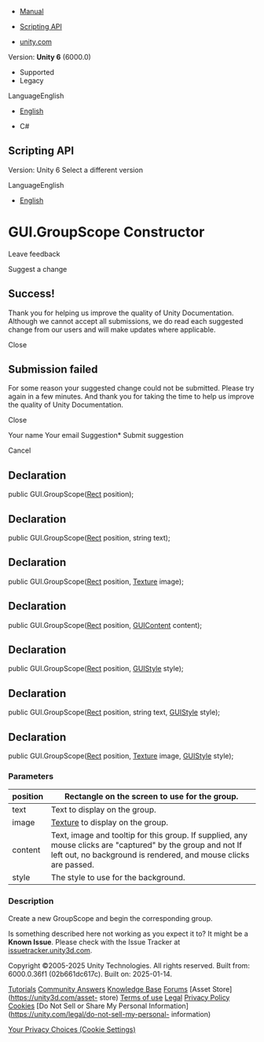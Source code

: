 [ ]()

  * [Manual](../Manual/index.html)
  * [Scripting API](../ScriptReference/index.html)

  * [unity.com](https://unity.com/)

Version: **Unity 6** (6000.0)

  * Supported
  * Legacy

LanguageEnglish

  * [English]()

  * C#

[ ](https://docs.unity3d.com)

## Scripting API

Version: Unity 6 Select a different version

LanguageEnglish

  * [English]()

# GUI.GroupScope Constructor

Leave feedback

Suggest a change

## Success!

Thank you for helping us improve the quality of Unity Documentation. Although
we cannot accept all submissions, we do read each suggested change from our
users and will make updates where applicable.

Close

## Submission failed

For some reason your suggested change could not be submitted. Please <a>try
again</a> in a few minutes. And thank you for taking the time to help us
improve the quality of Unity Documentation.

Close

Your name Your email Suggestion* Submit suggestion

Cancel

[ ]()

## Declaration

public GUI.GroupScope([Rect](Rect.html) position);

## Declaration

public GUI.GroupScope([Rect](Rect.html) position, string text);

## Declaration

public GUI.GroupScope([Rect](Rect.html) position, [Texture](Texture.html)
image);

## Declaration

public GUI.GroupScope([Rect](Rect.html) position,
[GUIContent](GUIContent.html) content);

## Declaration

public GUI.GroupScope([Rect](Rect.html) position, [GUIStyle](GUIStyle.html)
style);

## Declaration

public GUI.GroupScope([Rect](Rect.html) position, string text,
[GUIStyle](GUIStyle.html) style);

## Declaration

public GUI.GroupScope([Rect](Rect.html) position, [Texture](Texture.html)
image, [GUIStyle](GUIStyle.html) style);

### Parameters

position | Rectangle on the screen to use for the group.  
---|---  
text | Text to display on the group.  
image |  [Texture](Texture.html) to display on the group.  
content | Text, image and tooltip for this group. If supplied, any mouse clicks are "captured" by the group and not If left out, no background is rendered, and mouse clicks are passed.  
style | The style to use for the background.  
  
### Description

Create a new GroupScope and begin the corresponding group.

Is something described here not working as you expect it to? It might be a
**Known Issue**. Please check with the Issue Tracker at
[issuetracker.unity3d.com](https://issuetracker.unity3d.com).

Copyright ©2005-2025 Unity Technologies. All rights reserved. Built from:
6000.0.36f1 (02b661dc617c). Built on: 2025-01-14.

[Tutorials](https://unity3d.com/learn) [Community
Answers](https://answers.unity3d.com) [Knowledge
Base](https://support.unity3d.com/hc/en-us)
[Forums](https://forum.unity3d.com) [Asset Store](https://unity3d.com/asset-
store) [Terms of use](https://docs.unity3d.com/Manual/TermsOfUse.html)
[Legal](https://unity.com/legal) [Privacy
Policy](https://unity.com/legal/privacy-policy)
[Cookies](https://unity.com/legal/cookie-policy) [Do Not Sell or Share My
Personal Information](https://unity.com/legal/do-not-sell-my-personal-
information)

[Your Privacy Choices (Cookie Settings)](javascript:void\(0\);)

